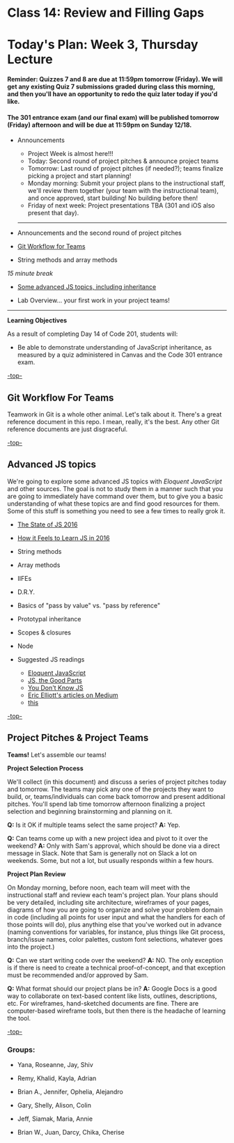 # Class 14: Review and Filling Gaps

<a id="top"></a>
# Today's Plan: Week 3, Thursday Lecture

#### Reminder: Quizzes 7 and 8 are due at 11:59pm tomorrow (Friday). We will get any existing Quiz 7 submissions graded during class this morning, and then you'll have an opportunity to redo the quiz later today if you'd like.

#### The 301 entrance exam (and our final exam) will be published tomorrow (Friday) afternoon and will be due at 11:59pm on Sunday 12/18.

- Announcements
  - Project Week is almost here!!!
  - Today: Second round of project pitches & announce project teams
  - Tomorrow: Last round of project pitches (if needed?); teams finalize picking a project and start planning!
  - Monday morning: Submit your project plans to the instructional staff, we'll review them together (your team with the instructional team), and once approved, start building! No building before then!
  - Friday of next week: Project presentations TBA (301 and iOS also present that day).

  ---

- Announcements and the second round of project pitches

- [Git Workflow for Teams](#git)

- String methods and array methods

*15 minute break*

- [Some advanced JS topics, including inheritance](#js)

- Lab Overview... your first work in your project teams!

---

**Learning Objectives**

As a result of completing Day 14 of Code 201, students will:

- Be able to demonstrate understanding of JavaScript inheritance, as measured by a quiz administered in Canvas and the Code 301 entrance exam.

[-top-](#top)

<a id="git"></a>
## Git Workflow For Teams

Teamwork in Git is a whole other animal. Let's talk about it. There's a great reference document in this repo. I mean, really, it's the best. Any other Git reference documents are just disgraceful.

[-top-](#top)

<a id="js"></a>
## Advanced JS topics

We're going to explore some advanced JS topics with *Eloquent JavaScript* and other sources. The goal is not to study them in a manner such that you are going to immediately have command over them, but to give you a basic understanding of what these topics are and find good resources for them. Some of this stuff is something you need to see a few times to really grok it.

- [The State of JS 2016](http://stateofjs.com/2016/flavors/)
-  [How it Feels to Learn JS in 2016](https://hackernoon.com/how-it-feels-to-learn-javascript-in-2016-d3a717dd577f#.ygr5pmdqy)
- String methods
- Array methods
- IIFEs
- D.R.Y.
- Basics of "pass by value" vs. "pass by reference"
- Prototypal inheritance
- Scopes & closures
- Node

- Suggested JS readings
  - [Eloquent JavaScript](http://eloquentjavascript.net/)
  - [JS, the Good Parts](http://shop.oreilly.com/product/9780596517748.do)
  - [You Don't Know JS](https://github.com/getify/You-Dont-Know-JS)
  - [Eric Elliott's articles on Medium](https://medium.com/@_ericelliott)
  - [this](http://rainsoft.io/gentle-explanation-of-this-in-javascript)

[-top-](#top)

<a id="pitches"></a>
## Project Pitches & Project Teams

**Teams!**
Let's assemble our teams!

**Project Selection Process**

We'll collect (in this document) and discuss a series of project pitches today and tomorrow. The teams may pick any one of the projects they want to build, or, teams/individuals can come back tomorrow and present additional pitches. You'll spend lab time tomorrow afternoon finalizing a project selection and beginning brainstorming and planning on it.

**Q:** Is it OK if multiple teams select the same project?
**A:** Yep.

**Q:** Can teams come up with a new project idea and pivot to it over the weekend?
**A:** Only with Sam's approval, which should be done via a direct message in Slack. Note that Sam is generally not on Slack a lot on weekends. Some, but not a lot, but usually responds within a few hours.

**Project Plan Review**

On Monday morning, before noon, each team will meet with the instructional staff and review each team's project plan. Your plans should be very detailed, including site architecture,  wireframes of your pages, diagrams of how you are going to organize and solve your problem domain in code (including all points for user input and what the handlers for each of those points will do), plus anything else that you've worked out in advance (naming conventions for variables, for instance, plus things like Git process, branch/issue names, color palettes, custom font selections, whatever goes into the project.)

**Q:** Can we start writing code over the weekend?
**A:** NO. The only exception is if there is need to create a technical proof-of-concept, and that exception must be recommended and/or approved by Sam.

**Q:** What format should our project plans be in?
**A:** Google Docs is a good way to collaborate on text-based content like lists, outlines, descriptions, etc. For wireframes, hand-sketched documents are fine. There are computer-based wireframe tools, but then there is the headache of learning the tool.

[-top-](#top)


### Groups:

- Yana, Roseanne, Jay, Shiv

- Remy, Khalid, Kayla, Adrian

- Brian A., Jennifer, Ophelia, Alejandro

- Gary, Shelly, Alison, Colin

- Jeff, Siamak, Maria, Annie

- Brian W., Juan, Darcy, Chika, Cherise
